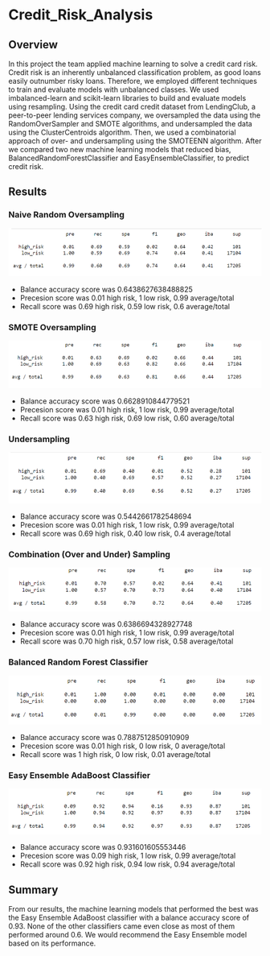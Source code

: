 # Credit_Risk_Analysis

## Overview
In this project the team applied machine learning to solve a credit card risk. Credit risk is an inherently unbalanced classification problem, as good loans easily outnumber risky loans. Therefore, we employed different techniques to train and evaluate models with unbalanced classes. We used imbalanced-learn and scikit-learn libraries to build and evaluate models using resampling. Using the credit card credit dataset from LendingClub, a peer-to-peer lending services company, we oversampled the data using the RandomOverSampler and SMOTE algorithms, and undersampled the data using the ClusterCentroids algorithm. Then, we used a combinatorial approach of over- and undersampling using the SMOTEENN algorithm. After we compared two new machine learning models that reduced bias, BalancedRandomForestClassifier and EasyEnsembleClassifier, to predict credit risk.

## Results
### Naive Random Oversampling
![naive](Images/naive.PNG)
- Balance accuracy score was 0.6438627638488825
- Precesion score was 0.01 high risk, 1 low risk, 0.99 average/total
- Recall score was 0.69 high risk, 0.59 low risk, 0.6 average/total

### SMOTE Oversampling
![smote](Images/smote.PNG)
- Balance accuracy score was 0.6628910844779521
- Precesion score was 0.01 high risk, 1 low risk, 0.99 average/total
- Recall score was 0.63 high risk, 0.69 low risk, 0.60 average/total

### Undersampling
![udnersampling](Images/undersampling.PNG)
- Balance accuracy score was 0.5442661782548694
- Precesion score was 0.01 high risk, 1 low risk, 0.99 average/total
- Recall score was 0.69 high risk, 0.40 low risk, 0.4 average/total

### Combination (Over and Under) Sampling
![combination](Images/combination.PNG)
- Balance accuracy score was 0.6386694328927748
- Precesion score was 0.01 high risk, 1 low risk, 0.99 average/total
- Recall score was 0.70 high risk, 0.57 low risk, 0.58 average/total

### Balanced Random Forest Classifier
![brf](Images/brf.PNG)
- Balance accuracy score was 0.7887512850910909
- Precesion score was 0.01 high risk, 0 low risk, 0 average/total
- Recall score was 1 high risk, 0 low risk, 0.01 average/total

### Easy Ensemble AdaBoost Classifier
![easy](Images/easy.PNG)
- Balance accuracy score was 0.931601605553446
- Precesion score was 0.09 high risk, 1 low risk, 0.99 average/total
- Recall score was 0.92 high risk, 0.94 low risk, 0.94 average/total

## Summary
From our results, the machine learning models that performed the best was the Easy Ensemble AdaBoost classifier with a balance accuracy score of 0.93. None of the other classifiers came even close as most of them performed around 0.6. We would recommend the Easy Ensemble model based on its performance. 
